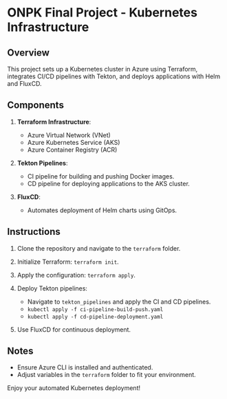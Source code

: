 
# ONPK Final Project - Kubernetes Infrastructure

## Overview
This project sets up a Kubernetes cluster in Azure using Terraform, integrates CI/CD pipelines with Tekton, and deploys applications with Helm and FluxCD.

## Components
1. **Terraform Infrastructure**:
   - Azure Virtual Network (VNet)
   - Azure Kubernetes Service (AKS)
   - Azure Container Registry (ACR)

2. **Tekton Pipelines**:
   - CI pipeline for building and pushing Docker images.
   - CD pipeline for deploying applications to the AKS cluster.

3. **FluxCD**:
   - Automates deployment of Helm charts using GitOps.

## Instructions
1. Clone the repository and navigate to the `terraform` folder.
2. Initialize Terraform: `terraform init`.
3. Apply the configuration: `terraform apply`.
4. Deploy Tekton pipelines:
   - Navigate to `tekton_pipelines` and apply the CI and CD pipelines.
   - `kubectl apply -f ci-pipeline-build-push.yaml`
   - `kubectl apply -f cd-pipeline-deployment.yaml`

5. Use FluxCD for continuous deployment.

## Notes
- Ensure Azure CLI is installed and authenticated.
- Adjust variables in the `terraform` folder to fit your environment.

Enjoy your automated Kubernetes deployment!
